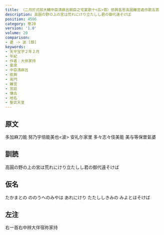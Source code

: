 ```yaml
---
title: （二月於式部大輔中臣清麻呂朝臣之宅宴歌十<五>首）依興各思高圓離宮處作歌五首
description: 高圓の野の上の宮は荒れにけり立たしし君の御代遠そけば
position: 4506
category: 巻20
version: '1.0'
volume: 20
comparison:
- 婆 -> 波 [類]
keywords:
- 天平宝字２年２月
- 年紀
- 作者：大伴家持
- 宴席
- 中臣清麻呂
- 依興
- 高円
- 離宮
- 宮廷
- 懐古
- 地名
- 聖武天皇
---
```


## 原文

多加麻刀能 努乃宇倍能美也<波> 安礼尓家里 多々志々伎美能 美与等保曽氣婆

## 訓読

高圓の野の上の宮は荒れにけり立たしし君の御代遠そけば

## 仮名

たかまとの ののうへのみやは あれにけり たたししきみの みよとほそけば

## 左注

右一首右中辨大伴宿祢家持
